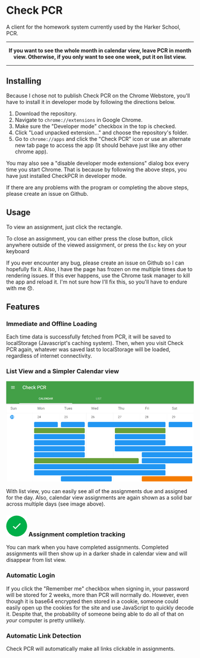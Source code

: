 Check PCR
========

A client for the homework system currently used by the Harker School, PCR.

********************************************************************************************************************************************************************
**<center>If you want to see the whole month in calendar view, leave PCR in month view. Otherwise, if you only want to see one week, put it on list view.</center>**
********************************************************************************************************************************************************************

Installing
----------
Because I chose not to publish Check PCR on the Chrome Webstore, you'll have to install it in developer mode by following the directions below.

1. Download the repository.
2. Navigate to `chrome://extensions` in Google Chrome.
3. Make sure the "Developer mode" checkbox in the top is checked.
4. Click "Load unpacked extension..." and choose the repository's folder.
5. Go to `chrome://apps` and click the "Check PCR" icon or use an alternate new tab page to access the app (It should behave just like any other chrome app).

You may also see a "disable developer mode extensions" dialog box every time you start Chrome. That is because by following the above steps, you have just installed CheckPCR in developer mode.

If there are any problems with the program or completing the above steps, please create an issue on Github.

Usage
-----
To view an assignment, just click the rectangle.

To close an assignment, you can either press the close button, click anywhere outside of the viewed assignment, or press the `Esc` key on your keyboard

If you ever encounter any bug, please create an issue on Github so I can hopefully fix it.
Also, I have the page has frozen on me multiple times due to rendering issues. If this ever happens, use the Chrome task manager to kill the app and reload it. I'm not sure how I'll fix this, so you'll have to endure with me :disappointed:.

Features
--------
### Immediate and Offline Loading
Each time data is successfully fetched from PCR, it will be saved to localStorage (Javascript's caching system).
Then, when you visit Check PCR again, whatever was saved last to localStorage will be loaded, regardless of internet connectivity.

### List View and a Simpler Calendar view
![Calendar View](images/calendar.png?raw=true)

With list view, you can easily see all of the assignments due and assigned for the day.
Also, calendar view assignments are again shown as a solid bar across multiple days (see image above).

### ![Calendar View](images/check.png?raw=true) Assignment completion tracking
You can mark when you have completed assignments. Completed assignments will then show up in a darker shade in calendar view and will disappear from list view.

### Automatic Login
If you click the "Remember me" checkbox when signing in, your password will be stored for 2 weeks, more than PCR will normally do. However, even though it is base64 encrypted then stored in a cookie, someone could easily open up the cookies for the site and use JavaScript to quickly decode it. Despite that, the probability of someone being able to do all of that on *your* computer is pretty unlikely.

### Automatic Link Detection
Check PCR will automatically make all links clickable in assignments.
